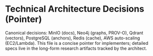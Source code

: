 # Technical Architecture Decisions (Pointer)

Canonical decisions: MinIO (docs), Neo4j (graphs, PROV-O), Qdrant (vectors), PostgreSQL (anchors), Redis (cache), AWS auto-scaling (EC2/Lambda).
This file is a concise pointer for implementers; detailed specs live in the long-form research artifacts tracked by the architect.
